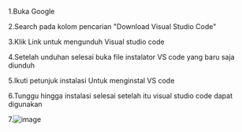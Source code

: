 1.Buka Google

2.Search pada kolom pencarian "Download Visual Studio Code"

3.Klik Link untuk mengunduh Visual studio code

4.Setelah unduhan selesai buka file instalator VS code yang baru saja diunduh

5.Ikuti petunjuk instalasi Untuk menginstal VS code 

6.Tunggu hingga instalasi selesai setelah itu visual studio code dapat digunakan

7.![image](https://github.com/Rinjow/Pertemuan-1-Basis-Data/assets/148309927/b993b2ad-e435-4f57-986e-fcae1c419c09)
